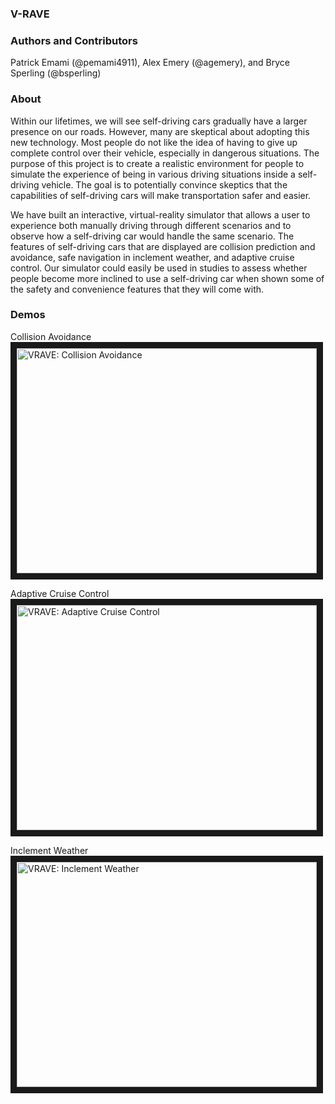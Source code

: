 ### V-RAVE

### Authors and Contributors
Patrick Emami (@pemami4911), Alex Emery (@agemery), and Bryce Sperling (@bsperling)

### About
Within our lifetimes, we will see self-driving cars gradually have a larger presence on our roads.
However, many are skeptical about adopting this new technology. Most people do not like the idea of
having to give up complete control over their vehicle, especially in dangerous situations. The purpose
of this project is to create a realistic environment for people to simulate the experience of being in
various driving situations inside a self-driving vehicle. The goal is to potentially convince skeptics
that the capabilities of self-driving cars will make transportation safer and easier.

We have built an interactive, virtual-reality simulator that allows a user to experience both manually
driving through different scenarios and to observe how a self-driving car would handle the same
scenario. The features of self-driving cars that are displayed are collision prediction and avoidance,
safe navigation in inclement weather, and adaptive cruise control. Our simulator could easily be used
in studies to assess whether people become more inclined to use a self-driving car when shown some
of the safety and convenience features that they will come with.

### Demos

Collision Avoidance
<a href="https://youtu.be/_ogoTW2wlFU" target="_blank"><img src="https://i.ytimg.com/vi/_ogoTW2wlFU/hqdefault.jpg" 
alt="VRAVE: Collision Avoidance" width="480" height="360" border="10" /></a>

Adaptive Cruise Control
<a href="https://youtu.be/8s4cNmBEWtQ" target="_blank"><img src="https://i.ytimg.com/vi/8s4cNmBEWtQ/hqdefault.jpg" 
alt="VRAVE: Adaptive Cruise Control" width="480" height="360" border="10" /></a>

Inclement Weather
<a href="https://youtu.be/wbIzuXSWszI" target="_blank"><img src="https://i.ytimg.com/vi/wbIzuXSWszI/hqdefault.jpg" 
alt="VRAVE: Inclement Weather" width="480" height="360" border="10" /></a>


